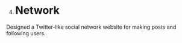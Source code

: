 4. # Network

Designed a Twitter-like social network website for making posts and following users.

